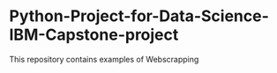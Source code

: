# Python-Project-for-Data-Science-IBM-Capstone-project
This repository contains examples of Webscrapping 
